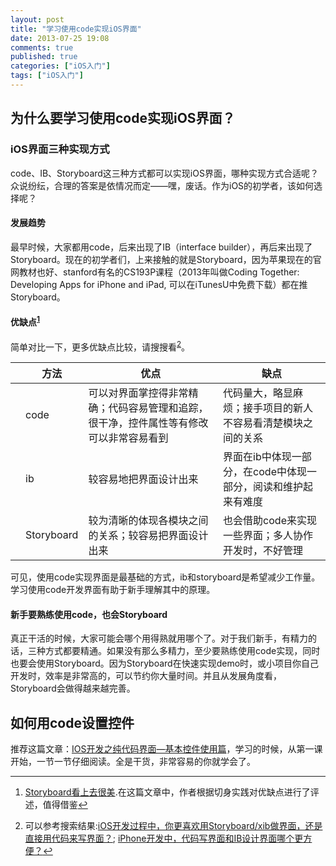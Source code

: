 ```yaml
---
layout: post
title: "学习使用code实现iOS界面"
date: 2013-07-25 19:08
comments: true
published: true
categories: ["iOS入门"]
tags: ["iOS入门"]
---
```

## 为什么要学习使用code实现iOS界面？

### iOS界面三种实现方式

code、IB、Storyboard这三种方式都可以实现iOS界面，哪种实现方式合适呢？众说纷纭，合理的答案是依情况而定——嘿，废话。作为iOS的初学者，该如何选择呢？

#### 发展趋势

最早时候，大家都用code，后来出现了IB（interface
builder），再后来出现了Storyboard。现在的初学者们，上来接触的就是Storyboard，因为苹果现在的官网教材也好、stanford有名的CS193P课程（2013年叫做Coding
Together: Developing Apps for iPhone and iPad,
可以在iTunesU中免费下载）都在推Storyboard。

#### 优缺点<sup>[1](#fn:1)</sup>

简单对比一下，更多优缺点比较，请搜搜看<sup>[2](#fn:2)</sup>。

<table>
<thead>
<tr class="header">
<th></th>
<th>方法</th>
<th>优点</th>
<th>缺点</th>
</tr>
</thead>
<tbody>
<tr class="odd">
<td></td>
<td>code</td>
<td>可以对界面掌控得非常精确；代码容易管理和追踪，很干净，控件属性等有修改可以非常容易看到</td>
<td>代码量大，略显麻烦；接手项目的新人不容易看清楚模块之间的关系</td>
</tr>
<tr class="even">
<td></td>
<td>ib</td>
<td>较容易地把界面设计出来</td>
<td>界面在ib中体现一部分，在code中体现一部分，阅读和维护起来有难度</td>
</tr>
<tr class="odd">
<td></td>
<td>Storyboard</td>
<td>较为清晰的体现各模块之间的关系；较容易把界面设计出来</td>
<td>也会借助code来实现一些界面；多人协作开发时，不好管理</td>
</tr>
</tbody>
</table>

可见，使用code实现界面是最基础的方式，ib和storyboard是希望减少工作量。学习使用code开发界面有助于新手理解其中的原理。

#### 新手要熟练使用code，也会Storyboard

真正干活的时候，大家可能会哪个用得熟就用哪个了。对于我们新手，有精力的话，三种方式都要精通。如果没有那么多精力，至少要熟练使用code实现，同时也要会使用Storyboard。因为Storyboard在快速实现demo时，或小项目你自己开发时，效率是非常高的，可以节约你大量时间。并且从发展角度看，Storyboard会做得越来越完善。

## 如何用code设置控件

推荐这篇文章：[IOS开发之纯代码界面—基本控件使用篇](http://www.cocoachina.com/bbs/read.php?tid=131516)，学习的时候，从第一课开始，一节一节仔细阅读。全是干货，非常容易的你就学会了。

------------------------------------------------------------------------

1.  [Storyboard看上去很美](http://blog.devtang.com/blog/2012/12/15/do-not-use-storyboard/).在这篇文章中，作者根据切身实践对优缺点进行了评述，值得借鉴[↩](#fnref:1)

2.  可以参考搜索结果:[iOS开发过程中，你更喜欢用Storyboard/xib做界面，还是直接用代码来写界面？](http://www.zhihu.com/question/20256649);
    [iPhone开发中，代码写界面和IB设计界面哪个更方便？](http://www.zhihu.com/question/19670944)[↩](#fnref:2)


